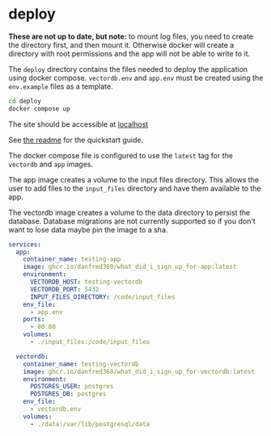 # deploy
**These are not up to date, but note:**
to mount log files, you need to create the directory first, and then mount it. Otherwise docker will create a directory with root permissions and the app will not be able to write to it.

The `deploy` directory contains the files needed to deploy the application using docker compose. `vectordb.env` and `app.env` must be created using the `env.example` files as a template.

```bash
cd deploy
docker compose up
```

The site should be accessible at [localhost](http://localhost)

See [the readme](../../README.md) for the quickstart guide.

The docker compose file is configured to use the `latest` tag for the `vectordb` and `app` images. 

The app image creates a volume to the input files directory. This allows the user to add files to the `input_files` directory and have them available to the app.

The vectordb image creates a volume to the data directory to persist the database. Database migrations are not currently supported so if you don't want to lose data maybe pin the image to a sha.
```yml
services:
  app:
    container_name: testing-app
    image: ghcr.io/danfred360/what_did_i_sign_up_for-app:latest
    environment:
      VECTORDB_HOST: testing-vectordb
      VECTORDB_PORT: 5432
      INPUT_FILES_DIRECTORY: /code/input_files
    env_file:
      - app.env
    ports:
      - 80:80
    volumes:
      - ./input_files:/code/input_files

  vectordb:
    container_name: testing-vectordb
    image: ghcr.io/danfred360/what_did_i_sign_up_for-vectordb:latest
    environment:
      POSTGRES_USER: postgres
      POSTGRES_DB: postgres
    env_file:
      - vectordb.env
    volumes:
      - ./data:/var/lib/postgresql/data
```